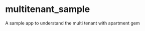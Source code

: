 multitenant_sample
==================

A sample app to understand the multi tenant with apartment gem